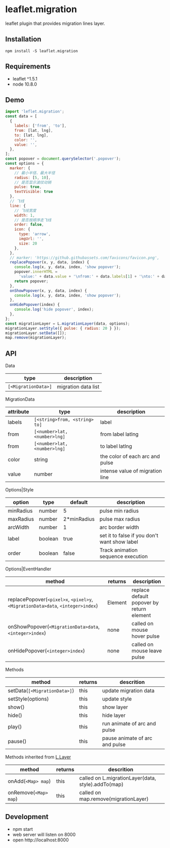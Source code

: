 # leaflet.migration

leaflet plugin that provides migration lines layer.

<!-- ![alt text](public/example.jpg) -->

## Installation

```
npm install -S leaflet.migration
```

## Requirements

- leaflet ^1.5.1
- node 10.8.0

## Demo

```javascript
import 'leflet.migration';
const data = [
  {
    labels: ['from', 'to'],
    from: [lat, lng],
    to: [lat, lng],
    color: '',
    value: '',
  },
];
const popover = document.querySelector('.popover');
const options = {
  marker: {
    // 最小半径、最大半径
    radius: [5, 10],
    // 是否显示波纹动销
    pulse: true,
    textVisible: true
  },
  // 飞线
  line: {
    // 飞线宽度
    width: 1,
    // 是否按顺序走飞线
    order: false,
    icon: {
      type: 'arrow',
      imgUrl: '',
      size: 20
    },
  },
  // marker: 'https://github.githubassets.com/favicons/favicon.png',
  replacePopover(x, y, data, index) {
    console.log(x, y, data, index, 'show popover');
    popover.innerHTML =
      'value:' + data.value + '\nfrom:' + data.labels[1] + '\nto:' + data.labels[0];
    return popover;
  },
  onShowPopover(x, y, data, index) {
    console.log(x, y, data, index, 'show popover');
  },
  onHidePopover(index) {
    console.log('hide popover', index);
  },
};
const migrationLayer = L.migrationLayer(data, options);
migrationLayer.setStyle({ pulse: { radius: 20 } });
migrationLayer.setData([]);
map.remove(migrationLayer);
```

## API

Data

| type                | description         |
| ------------------- | ------------------- |
| `[<MigrationData>]` | migration data list |

MigrationData

| attribute | type                          | description                     |
| --------- | ----------------------------- | ------------------------------- |
| labels    | `[<string>from, <string> to]` | label                           |
| from      | `[<number>lat, <number>lng]`  | from label latlng               |
| from      | `[<number>lat, <number>lng]`  | to label latlng                 |
| color     | string                        | the color of each arc and pulse |
| value     | number                        | intense value of migration line |

Options|Style

| option    | type    | default      | description                                  |
| --------- | ------- | ------------ | -------------------------------------------- |
| minRadius | number  | 5            | pulse min radius                             |
| maxRadius | number  | 2\*minRadius | pulse max radius                             |
| arcWidth  | number  | 1            | arc border width                             |
| label     | boolean | true         | set it to false if you don't want show label |
| order     | boolean | false        | Track animation sequence execution           |

Options|EventHandler

| method | returns | description |
| --- | --- | --- |
| replacePopover(`<pixel>x`, `<pixel>y`, `<MigrationData>data`, `<integer>index`) | Element | replace default popover by return element |
| onShowPopover(`<MigrationData>data`, `<integer>index`) | none | called on mouse hover pulse |
| onHidePopover(`<integer>index`) | none | called on mouse leave pulse |

Methods

| method                       | returns | descrition                     |
| ---------------------------- | ------- | ------------------------------ |
| setData(`[<MigrationData>]`) | this    | update migration data          |
| setStyle(options)            | this    | update style                   |
| show()                       | this    | show layer                     |
| hide()                       | this    | hide layer                     |
| play()                       | this    | run animate of arc and pulse   |
| pause()                      | this    | pause animate of arc and pulse |

Methods inherited from [L.Layer](https://leafletjs.com/reference-1.5.0.html#layer)

| method                | returns | descrition                                         |
| --------------------- | ------- | -------------------------------------------------- |
| onAdd(`<Map> map`)    | this    | called on L.migrationLayer(data, style).addTo(map) |
| onRemove(`<Map> map`) | this    | called on map.remove(migrationLayer)               |

## Development

- npm start
- web server will listen on 8000
- open http://localhost:8000
